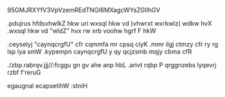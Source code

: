 95GMJRXYfV3VpVzemREdTNGI6MXagcWYsZGIlhGV

.pdujrus hfdsvhwlkZ hkw uri wxsql hkw vd )vhwrxt wxrkwlz( wdkw hvX .wxsql hkw vd "wldZ" hvx rw xrb voohw hgrf F hkW

.ceyselyj "caynqcrgfU" cfr cqmmfa mr cpsq ciyK .mmr ilgj ctmzy cfr ry rg lsp lya smW .kypempn caynqcrgfU y qy qcjzsmb mqjy cbma cfR

./zbp.rabrqv.jjj//:fcggu gn gv ahe anp hbL .arivt rqbp P qrggnzebs lyqevrj rzbf f'reruG

egaugnal ecapsetihW :stniH